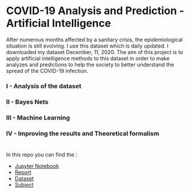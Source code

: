 # COVID-19 Analysis and Prediction - Artificial Intelligence


After numerous months affected by a sanitary crisis, the epidemiological situation is still evolving. I use this dataset which is daily updated. I downloaded my dataset  December, 11, 2020. 
The aim of this project is to apply artificial intelligence methods to this dataset in order to make analyzes and predictions to help the society to better understand the spread of the COVID-19 infection.


### I - Analysis of the dataset
### II - Bayes Nets
### III - Machine Learning
### IV - Improving the results and Theoretical formalism

#

In this repo you can find the : 
- [Jupyter Notebook](https://github.com/MaximeROSINA/Projects/blob/main/covid19/covid19-main/IA_Project%20(2).ipynb)
- [Report](https://github.com/MaximeROSINA/Projects/blob/main/covid19/covid19-main/COVID-19%20Infection%20Analysis%20and%20Prediction%20(3).pdf)
- [Dataset](https://github.com/MaximeROSINA/Projects/blob/main/covid19/covid19-main/latestdata.zip)
- [Subject](https://github.com/MaximeROSINA/Projects/blob/main/covid19/covid19-main/Project2021.pdf)
